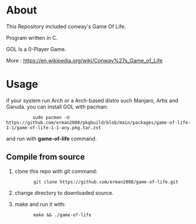 # About
This Repository included conway's Game Of Life.

Program written in C.

GOL Is a 0-Player Game.

More : https://en.wikipedia.org/wiki/Conway%27s_Game_of_Life


# Usage

if your system run Arch or a Arch-based distro such Manjaro, Artix and Garuda.
you can install GOL with pacman:

              sudo pacman -U https://github.com/erman2008/pkgbuild/blob/main/packages/game-of-life-1-1/game-of-life-1-1-any.pkg.tar.zst
              
and run with  **game-of-life**  command.

## Compile from source

1. clone this repo with git command:

              git clone https://github.com/erman2008/game-of-life.git
              
2. change directory to downloaded source.
3. make and run it with:

              make && ./game-of-life

